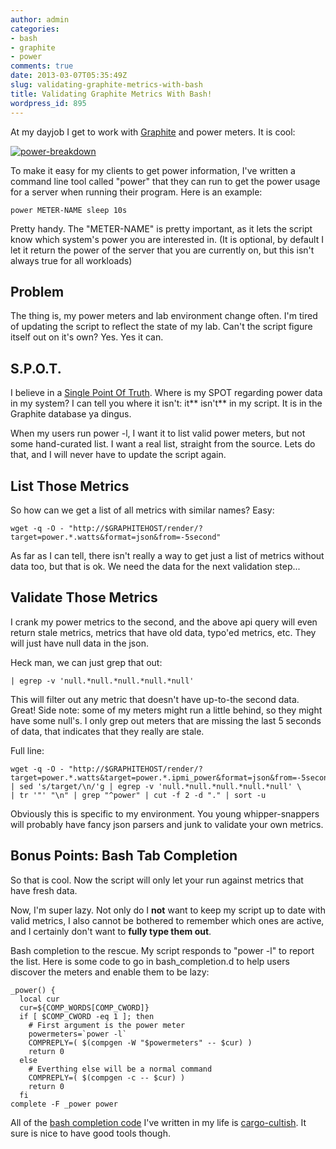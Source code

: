 ```yaml
---
author: admin
categories:
- bash
- graphite
- power
comments: true
date: 2013-03-07T05:35:49Z
slug: validating-graphite-metrics-with-bash
title: Validating Graphite Metrics With Bash!
wordpress_id: 895
---
```


At my dayjob I get to work with [Graphite](http://graphite.wikidot.com/) and power meters. It is cool:

[![power-breakdown](/uploads/power-breakdown.png)](/uploads/power-breakdown.png)

To make it easy for my clients to get power information, I've written a command line tool called "power" that they can run to get the power usage for a server when running their program. Here is an example:

    
    power METER-NAME sleep 10s


Pretty handy. The "METER-NAME" is pretty important, as it lets the script know which system's power you are interested in. (It is optional, by default I let it return the power of the server that you are currently on, but this isn't always true for all workloads)


## Problem


The thing is, my power meters and lab environment change often. I'm tired of updating the script to reflect the state of my lab. Can't the script figure itself out on it's own? Yes. Yes it can.


## S.P.O.T.


I believe in a [Single Point Of Truth](https://github.com/teddziuba/teddziuba.github.com/blob/master/_posts/2011-06-30-most-important-concept-systems-design.html). Where is my SPOT regarding power data in my system? I can tell you where it isn't: it** isn't** in my script. It is in the Graphite database ya dingus.

When my users run power -l, I want it to list valid power meters, but not some hand-curated list. I want a real list, straight from the source. Lets do that, and I will never have to update the script again.


## List Those Metrics


So how can we get a list of all metrics with similar names? Easy:

    
    wget -q -O - "http://$GRAPHITEHOST/render/?target=power.*.watts&format=json&from=-5second"


As far as I can tell, there isn't really a way to get just a list of metrics without data too, but that is ok. We need the data for the next validation step...


## Validate Those Metrics


I crank my power metrics to the second, and the above api query will even return stale metrics, metrics that have old data, typo'ed metrics, etc. They will just have null data in the json.

Heck man, we can just grep that out:

    
    | egrep -v 'null.*null.*null.*null.*null'


This will filter out any metric that doesn't have up-to-the second data. Great! Side note: some of my meters might run a little behind, so they might have some null's. I only grep out meters that are missing the last 5 seconds of data, that indicates that they really are stale.

Full line:

    
    wget -q -O - "http://$GRAPHITEHOST/render/?target=power.*.watts&target=power.*.ipmi_power&format=json&from=-5second" | sed 's/target/\n/'g | egrep -v 'null.*null.*null.*null.*null' \
    | tr '"' "\n" | grep "^power" | cut -f 2 -d "." | sort -u


Obviously this is specific to my environment. You young whipper-snappers will probably have fancy json parsers and junk to validate your own metrics.


## Bonus Points: Bash Tab Completion


So that is cool. Now the script will only let your run against metrics that have fresh data.

Now, I'm super lazy. Not only do I **not** want to keep my script up to date with valid metrics, I also cannot be bothered to remember which ones are active, and I certainly don't want to **fully type them out**.

Bash completion to the rescue. My script responds to "power -l" to report the list. Here is some code to go in bash\_completion.d to help users discover the meters and enable them to be lazy:

    
    _power() {
      local cur
      cur=${COMP_WORDS[COMP_CWORD]}
      if [ $COMP_CWORD -eq 1 ]; then
        # First argument is the power meter
        powermeters=`power -l`
        COMPREPLY=( $(compgen -W "$powermeters" -- $cur) )
        return 0
      else
        # Everthing else will be a normal command
        COMPREPLY=( $(compgen -c -- $cur) )
        return 0
      fi
    complete -F _power power


All of the [bash completion code](https://wiki.xkyle.com/Bash_Completion) I've written in my life is [cargo-cultish](https://en.wikipedia.org/wiki/Cargo_cult_programming). It sure is nice to have good tools though.
